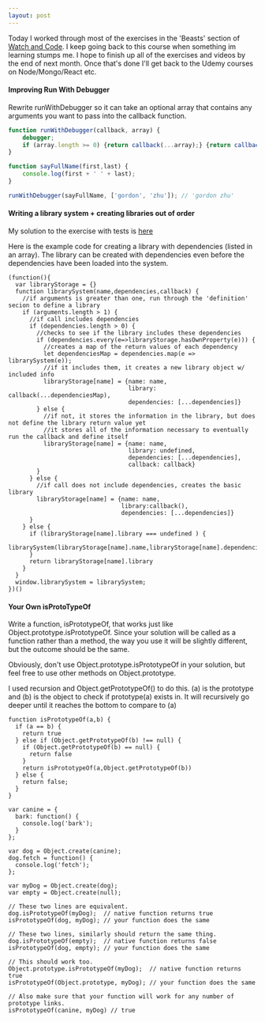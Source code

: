 ```yaml
---
layout: post
---
```

Today I worked through most of the exercises in the 'Beasts' section of [Watch and Code](https://watchandcode.com/). I keep going back to this course when something im learning stumps me. I hope to finish up all of the exercises and videos by the end of next month. Once that's done I'll get back to the Udemy courses on Node/Mongo/React etc.

#### Improving Run With Debugger
Rewrite runWithDebugger so it can take an optional array that contains any arguments you want to pass into the callback function.

```javascript
function runWithDebugger(callback, array) {
    debugger;
    if (array.length >= 0) {return callback(...array);} {return callback();}
}

function sayFullName(first,last) {
    console.log(first + ' ' + last);
}

runWithDebugger(sayFullName, ['gordon', 'zhu']); // 'gordon zhu'
```

#### Writing a library system + creating libraries out of order
My solution to the exercise with tests is [here](https://github.com/jordanvidrine/Watch-And-Code-LibraryTest)

Here is the example code for creating a library with dependencies (listed in an array). The library can be created with dependencies even before the dependencies have been loaded into the system.
```
(function(){
  var libraryStorage = {}
  function librarySystem(name,dependencies,callback) {
    //if arguments is greater than one, run through the 'definition' secion to define a library
    if (arguments.length > 1) {
      //if call includes dependencies
      if (dependencies.length > 0) {
        //checks to see if the library includes these dependencies
        if (dependencies.every(e=>libraryStorage.hasOwnProperty(e))) {
          //creates a map of the return values of each dependency
          let dependenciesMap = dependencies.map(e => librarySystem(e));
          //if it includes them, it creates a new library object w/ included info
          libraryStorage[name] = {name: name,
                                  library: callback(...dependenciesMap),
                                  dependencies: [...dependencies]}
        } else {
          //if not, it stores the information in the library, but does not define the library return value yet
          //it stores all of the information necessary to eventually run the callback and define itself
          libraryStorage[name] = {name: name,
                                  library: undefined,
                                  dependencies: [...dependencies],
                                  callback: callback}
        }
      } else {
        //if call does not include dependencies, creates the basic library
        libraryStorage[name] = {name: name,
                                library:callback(),
                                dependencies: [...dependencies]}
      }
    } else {
      if (libraryStorage[name].library === undefined ) {
        librarySystem(libraryStorage[name].name,libraryStorage[name].dependencies,libraryStorage[name].callback)
      }
      return libraryStorage[name].library
    }
  }
  window.librarySystem = librarySystem;
})()
```

#### Your Own isProtoTypeOf
Write a function, isPrototypeOf, that works just like Object.prototype.isPrototypeOf. Since your solution will be called as a function rather than a method, the way you use it will be slightly different, but the outcome should be the same.

Obviously, don't use Object.prototype.isPrototypeOf in your solution, but feel free to use other methods on Object.prototype.

I used recursion and Object.getPrototypeOf() to do this. (a) is the prototype and (b) is the object to check if prototype(a) exists in. It will recursively go deeper until it reaches the bottom to compare to (a)

```
function isPrototypeOf(a,b) {
  if (a == b) {
  	return true
  } else if (Object.getPrototypeOf(b) !== null) {
    if (Object.getPrototypeOf(b) == null) {
      return false
    }
  	return isPrototypeOf(a,Object.getPrototypeOf(b))
  } else {
  	return false;
  }
}

var canine = {
  bark: function() {
    console.log('bark');
  }
};

var dog = Object.create(canine);
dog.fetch = function() {
  console.log('fetch');
};

var myDog = Object.create(dog);
var empty = Object.create(null);

// These two lines are equivalent.
dog.isPrototypeOf(myDog);  // native function returns true
isPrototypeOf(dog, myDog); // your function does the same

// These two lines, similarly should return the same thing.
dog.isPrototypeOf(empty);  // native function returns false
isPrototypeOf(dog, empty); // your function does the same

// This should work too.
Object.prototype.isPrototypeOf(myDog);  // native function returns true
isPrototypeOf(Object.prototype, myDog); // your function does the same

// Also make sure that your function will work for any number of prototype links.
isPrototypeOf(canine, myDog) // true
```

